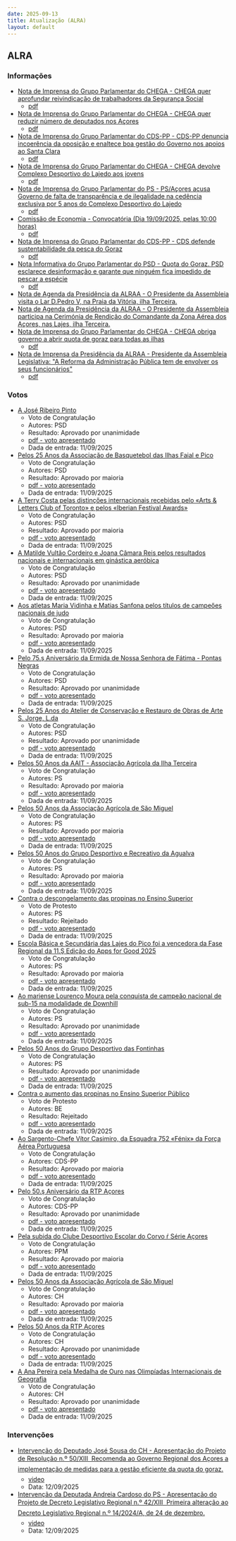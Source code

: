 ```yaml
---
date: 2025-09-13
title: Atualização (ALRA)
layout: default
---
```

## ALRA

### Informações

* [Nota de Imprensa do Grupo Parlamentar do CHEGA - CHEGA quer aprofundar reivindicação de trabalhadores da Segurança Social](http://base.alra.pt:82/4DACTION/w_pesquisa_registo/8/22091)
  * [pdf](http://base.alra.pt:82/Doc_Noticias/NI22091.pdf)
* [Nota de Imprensa do Grupo Parlamentar do CHEGA - CHEGA quer reduzir número de deputados nos Açores](http://base.alra.pt:82/4DACTION/w_pesquisa_registo/8/22092)
  * [pdf](http://base.alra.pt:82/Doc_Noticias/NI22092.pdf)
* [Nota de Imprensa do Grupo Parlamentar do CDS-PP - CDS-PP denuncia incoerência da oposição e enaltece boa gestão do Governo nos apoios ao Santa Clara](http://base.alra.pt:82/4DACTION/w_pesquisa_registo/8/22093)
  * [pdf](http://base.alra.pt:82/Doc_Noticias/NI22093.pdf)
* [Nota de Imprensa do Grupo Parlamentar do CHEGA - CHEGA devolve Complexo Desportivo do Lajedo aos jovens](http://base.alra.pt:82/4DACTION/w_pesquisa_registo/8/22094)
  * [pdf](http://base.alra.pt:82/Doc_Noticias/NI22094.pdf)
* [Nota de Imprensa do Grupo Parlamentar do PS - PS/Açores acusa Governo de falta de transparência e de ilegalidade na cedência exclusiva por 5 anos do Complexo Desportivo do Lajedo](http://base.alra.pt:82/4DACTION/w_pesquisa_registo/8/22095)
  * [pdf](http://base.alra.pt:82/Doc_Noticias/NI22095.pdf)
* [Comissão de Economia - Convocatória (Dia 19/09/2025, pelas 10:00 horas)](http://base.alra.pt:82/4DACTION/w_pesquisa_registo/8/22096)
  * [pdf](http://base.alra.pt:82/Doc_Noticias/NI22096.pdf)
* [Nota de Imprensa do Grupo Parlamentar do CDS-PP - CDS defende sustentabilidade da pesca do Goraz](http://base.alra.pt:82/4DACTION/w_pesquisa_registo/8/22097)
  * [pdf](http://base.alra.pt:82/Doc_Noticias/NI22097.pdf)
* [Nota Informativa do Grupo Parlamentar do PSD - Quota do Goraz. PSD esclarece desinformação e garante que ninguém fica impedido de pescar a espécie](http://base.alra.pt:82/4DACTION/w_pesquisa_registo/8/22098)
  * [pdf](http://base.alra.pt:82/Doc_Noticias/NI22098.pdf)
* [Nota de Agenda da Presidência da ALRAA - O Presidente da Assembleia visita o Lar D.Pedro V, na Praia da Vitória, ilha Terceira.](http://base.alra.pt:82/4DACTION/w_pesquisa_registo/8/22099)
* [Nota de Agenda da Presidência da ALRAA - O Presidente da Assembleia participa na Cerimónia de Rendição do Comandante da Zona Aérea dos Açores, nas Lajes, ilha Terceira.](http://base.alra.pt:82/4DACTION/w_pesquisa_registo/8/22100)
* [Nota de Imprensa do Grupo Parlamentar do CHEGA - CHEGA obriga governo a abrir quota de goraz para todas as ilhas](http://base.alra.pt:82/4DACTION/w_pesquisa_registo/8/22101)
  * [pdf](http://base.alra.pt:82/Doc_Noticias/NI22101.pdf)
* [Nota de Imprensa da Presidência da ALRAA - Presidente da Assembleia Legislativa: "A Reforma da Administração Pública tem de envolver os seus funcionários"](http://base.alra.pt:82/4DACTION/w_pesquisa_registo/8/22102)
  * [pdf](http://base.alra.pt:82/Doc_Noticias/NI22102.pdf)

### Votos

* [A José Ribeiro Pinto](http://base.alra.pt:82/4DACTION/w_pesquisa_registo/1/3760)
  * Voto de Congratulaçăo
  * Autores: PSD
  * Resultado: Aprovado por unanimidade
  * [pdf - voto apresentado](http://base.alra.pt:82/Doc_Voto/XIIIva2916_25.pdf)
  * Dada de entrada: 11/09/2025
* [Pelos 25 Anos da Associaçăo de Basquetebol das Ilhas Faial e Pico](http://base.alra.pt:82/4DACTION/w_pesquisa_registo/1/3762)
  * Voto de Congratulaçăo
  * Autores: PSD
  * Resultado: Aprovado por maioria
  * [pdf - voto apresentado](http://base.alra.pt:82/Doc_Voto/XIIIva2917_25.pdf)
  * Dada de entrada: 11/09/2025
* [A Terry Costa pelas distinçőes internacionais recebidas pelo «Arts & Letters Club of Toronto» e pelos «Iberian Festival Awards»](http://base.alra.pt:82/4DACTION/w_pesquisa_registo/1/3763)
  * Voto de Congratulaçăo
  * Autores: PSD
  * Resultado: Aprovado por maioria
  * [pdf - voto apresentado](http://base.alra.pt:82/Doc_Voto/XIIIva2918_25.pdf)
  * Dada de entrada: 11/09/2025
* [A Matilde Vultăo Cordeiro e Joana Câmara Reis pelos resultados nacionais e internacionais em ginástica aeróbica](http://base.alra.pt:82/4DACTION/w_pesquisa_registo/1/3764)
  * Voto de Congratulaçăo
  * Autores: PSD
  * Resultado: Aprovado por unanimidade
  * [pdf - voto apresentado](http://base.alra.pt:82/Doc_Voto/XIIIva2919_25.pdf)
  * Dada de entrada: 11/09/2025
* [Aos atletas Maria Vidinha e Matias Sanfona pelos títulos de campeőes nacionais de judo](http://base.alra.pt:82/4DACTION/w_pesquisa_registo/1/3765)
  * Voto de Congratulaçăo
  * Autores: PSD
  * Resultado: Aprovado por maioria
  * [pdf - voto apresentado](http://base.alra.pt:82/Doc_Voto/XIIIva2920_25.pdf)
  * Dada de entrada: 11/09/2025
* [Pelo 75.ş Aniversário da Ermida de Nossa Senhora de Fátima - Pontas Negras](http://base.alra.pt:82/4DACTION/w_pesquisa_registo/1/3767)
  * Voto de Congratulaçăo
  * Autores: PSD
  * Resultado: Aprovado por unanimidade
  * [pdf - voto apresentado](http://base.alra.pt:82/Doc_Voto/XIIIva2922_25.pdf)
  * Dada de entrada: 11/09/2025
* [Pelos 25 Anos do Atelier de Conservaçăo e Restauro de Obras de Arte S. Jorge, L.da](http://base.alra.pt:82/4DACTION/w_pesquisa_registo/1/3768)
  * Voto de Congratulaçăo
  * Autores: PSD
  * Resultado: Aprovado por unanimidade
  * [pdf - voto apresentado](http://base.alra.pt:82/Doc_Voto/XIIIva2923_25.pdf)
  * Dada de entrada: 11/09/2025
* [Pelos 50 Anos da AAIT - Associaçăo Agrícola da Ilha Terceira](http://base.alra.pt:82/4DACTION/w_pesquisa_registo/1/3769)
  * Voto de Congratulaçăo
  * Autores: PS
  * Resultado: Aprovado por maioria
  * [pdf - voto apresentado](http://base.alra.pt:82/Doc_Voto/XIIIva2926_25.pdf)
  * Dada de entrada: 11/09/2025
* [Pelos 50 Anos da Associaçăo Agrícola de Săo Miguel](http://base.alra.pt:82/4DACTION/w_pesquisa_registo/1/3770)
  * Voto de Congratulaçăo
  * Autores: PS
  * Resultado: Aprovado por maioria
  * [pdf - voto apresentado](http://base.alra.pt:82/Doc_Voto/XIIIva2927_25.pdf)
  * Dada de entrada: 11/09/2025
* [Pelos 50 Anos do Grupo Desportivo e Recreativo da Agualva](http://base.alra.pt:82/4DACTION/w_pesquisa_registo/1/3771)
  * Voto de Congratulaçăo
  * Autores: PS
  * Resultado: Aprovado por maioria
  * [pdf - voto apresentado](http://base.alra.pt:82/Doc_Voto/XIIIva2928_25.pdf)
  * Dada de entrada: 11/09/2025
* [Contra o descongelamento das propinas no Ensino Superior](http://base.alra.pt:82/4DACTION/w_pesquisa_registo/1/3773)
  * Voto de Protesto
  * Autores: PS
  * Resultado: Rejeitado
  * [pdf - voto apresentado](http://base.alra.pt:82/Doc_Voto/XIIIva2932_25.pdf)
  * Dada de entrada: 11/09/2025
* [Escola Básica e Secundária das Lajes do Pico foi a vencedora da Fase Regional da 11.Ş Ediçăo do Apps for Good 2025](http://base.alra.pt:82/4DACTION/w_pesquisa_registo/1/3774)
  * Voto de Congratulaçăo
  * Autores: PS
  * Resultado: Aprovado por maioria
  * [pdf - voto apresentado](http://base.alra.pt:82/Doc_Voto/XIIIva2929_25.pdf)
  * Dada de entrada: 11/09/2025
* [Ao mariense Lourenço Moura pela conquista de campeăo nacional de sub-15 na modalidade de Downhill](http://base.alra.pt:82/4DACTION/w_pesquisa_registo/1/3775)
  * Voto de Congratulaçăo
  * Autores: PS
  * Resultado: Aprovado por unanimidade
  * [pdf - voto apresentado](http://base.alra.pt:82/Doc_Voto/XIIIva2930_25.pdf)
  * Dada de entrada: 11/09/2025
* [Pelos 50 Anos do Grupo Desportivo das Fontinhas](http://base.alra.pt:82/4DACTION/w_pesquisa_registo/1/3776)
  * Voto de Congratulaçăo
  * Autores: PS
  * Resultado: Aprovado por unanimidade
  * [pdf - voto apresentado](http://base.alra.pt:82/Doc_Voto/XIIIva2931_25.pdf)
  * Dada de entrada: 11/09/2025
* [Contra o aumento das propinas no Ensino Superior Público](http://base.alra.pt:82/4DACTION/w_pesquisa_registo/1/3777)
  * Voto de Protesto
  * Autores: BE
  * Resultado: Rejeitado
  * [pdf - voto apresentado](http://base.alra.pt:82/Doc_Voto/XIIIva2935_25.pdf)
  * Dada de entrada: 11/09/2025
* [Ao Sargento-Chefe Vítor Casimiro, da Esquadra 752 «Fénix» da Força Aérea Portuguesa](http://base.alra.pt:82/4DACTION/w_pesquisa_registo/1/3778)
  * Voto de Congratulaçăo
  * Autores: CDS-PP
  * Resultado: Aprovado por maioria
  * [pdf - voto apresentado](http://base.alra.pt:82/Doc_Voto/XIIIva2934_25.pdf)
  * Dada de entrada: 11/09/2025
* [Pelo 50.ş Aniversário da RTP Açores](http://base.alra.pt:82/4DACTION/w_pesquisa_registo/1/3779)
  * Voto de Congratulaçăo
  * Autores: CDS-PP
  * Resultado: Aprovado por unanimidade
  * [pdf - voto apresentado](http://base.alra.pt:82/Doc_Voto/XIIIva2933_25.pdf)
  * Dada de entrada: 11/09/2025
* [Pela subida do Clube Desportivo Escolar do Corvo ŕ Série Açores](http://base.alra.pt:82/4DACTION/w_pesquisa_registo/1/3781)
  * Voto de Congratulaçăo
  * Autores: PPM
  * Resultado: Aprovado por maioria
  * [pdf - voto apresentado](http://base.alra.pt:82/Doc_Voto/XIIIva2936_25.pdf)
  * Dada de entrada: 11/09/2025
* [Pelos 50 Anos da Associaçăo Agrícola de Săo Miguel](http://base.alra.pt:82/4DACTION/w_pesquisa_registo/1/3782)
  * Voto de Congratulaçăo
  * Autores: CH
  * Resultado: Aprovado por maioria
  * [pdf - voto apresentado](http://base.alra.pt:82/Doc_Voto/XIIIva2937_25.pdf)
  * Dada de entrada: 11/09/2025
* [Pelos 50 Anos da RTP Açores](http://base.alra.pt:82/4DACTION/w_pesquisa_registo/1/3783)
  * Voto de Congratulaçăo
  * Autores: CH
  * Resultado: Aprovado por unanimidade
  * [pdf - voto apresentado](http://base.alra.pt:82/Doc_Voto/XIIIva2938_25.pdf)
  * Dada de entrada: 11/09/2025
* [A Ana Pereira pela Medalha de Ouro nas Olimpíadas Internacionais de Geografia](http://base.alra.pt:82/4DACTION/w_pesquisa_registo/1/3784)
  * Voto de Congratulaçăo
  * Autores: CH
  * Resultado: Aprovado por unanimidade
  * [pdf - voto apresentado](http://base.alra.pt:82/Doc_Voto/XIIIva2939_25.pdf)
  * Dada de entrada: 11/09/2025

### Intervenções

* [Intervenção do Deputado José Sousa do CH  -  Apresentação do Projeto de Resolução n.º 50/XIII  Recomenda ao Governo Regional dos Açores a implementação de medidas para a gestão eficiente da quota do goraz.](http://base.alra.pt:82/4DACTION/w_pesquisa_registo/9/3392)
  * [video](https://video.alra.pt/Asset/Details/5f0ad6ad-6cf9-4b43-a1e3-b61725a51b6b)
  * Data: 12/09/2025
* [Intervenção da Deputada Andreia Cardoso do PS - Apresentação do Projeto de Decreto Legislativo Regional n.º 42/XIII  Primeira alteração ao Decreto Legislativo Regional n.º 14/2024/A, de 24 de dezembro.](http://base.alra.pt:82/4DACTION/w_pesquisa_registo/9/3393)
  * [video](https://video.alra.pt/Asset/Details/80e72013-49b9-4b5a-a49c-d1bfbc7c488e)
  * Data: 12/09/2025
